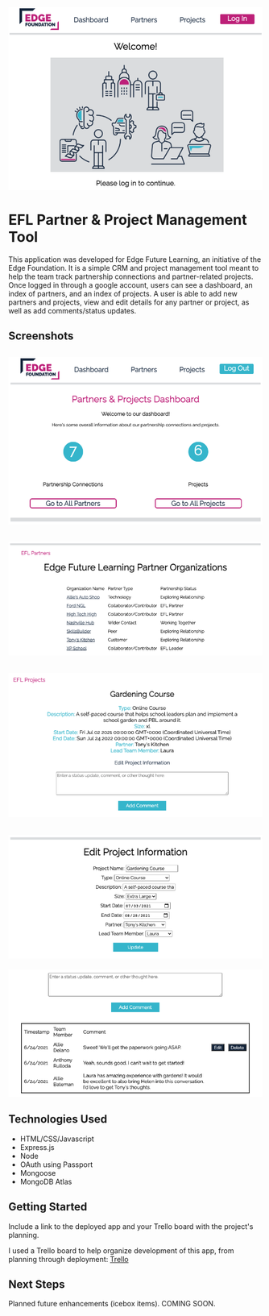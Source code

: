 ![efl home](public/images/eflhomepage.png)

# EFL Partner & Project Management Tool
This application was developed for Edge Future Learning, an initiative of the Edge Foundation. It is a simple CRM and project management tool meant to help the team track partnership connections and partner-related projects. Once logged in through a google account, users can see a dashboard, an index of partners, and an index of projects. A user is able to add new partners and projects, view and edit details for any partner or project, as well as add comments/status updates.

## Screenshots
![efl dashboard](public/images/efldashboard.png) 
---
![efl partner index](public/images/eflpartnerlist.png)
---
![efl project show](public/images/eflprojectshow.png)
---
![efl project edit](public/images/eflprojectedit.png)
---
![efl comments](public/images/eflcomments.png)

## Technologies Used
* HTML/CSS/Javascript
* Express.js
* Node
* OAuth using Passport
* Mongoose
* MongoDB Atlas

## Getting Started
Include a link to the deployed app and your Trello board with the project's planning.

I used a Trello board to help organize development of this app, from planning through deployment: [Trello](https://trello.com/b/6TJzzlFa/sei-project-2)

## Next Steps
Planned future enhancements (icebox items). COMING SOON.
